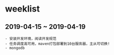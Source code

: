 # weeklist
## 2019-04-15 ~ 2019-04-19
```
- 安装开发环境，阅读开发规范
- 任务调度高可用，maven打包部署到10台服务器，主从可切换!
- mongodb
```

